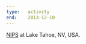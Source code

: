 ```yaml
---
type:   activity
end:    2013-12-10
---
```


[NIPS][nips] at Lake Tahoe, NV, USA.

[nips]: http://nips.cc/Conferences/2013/
